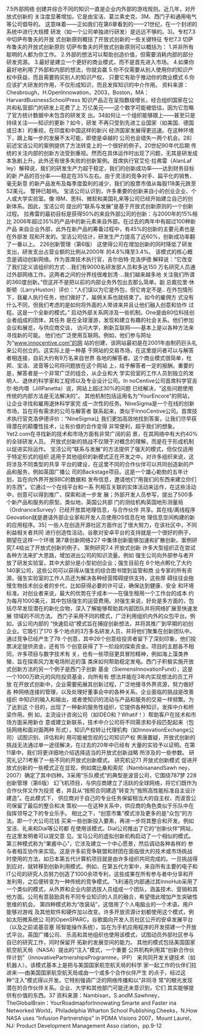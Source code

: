 




7.5外部网络
创建并综合不同的知识一直是企业内外部的游戏规则。近几年，对开放式创新的
关注度显著增加，它是由宝洁、葛兰素史克、3M、西门子和通用电气等公司倡导的。
这意味着——正如我们在第6章看到的——21世纪，在一个封闭的系统中进行大规模
研发（如一个公司单独进行研发）是远远不够的。3]。专栏7.3中切萨布鲁夫的开放
式创新原则概括了开放式创新的一些关键特征
专栏7.3
切萨布鲁夫的开放式创新原则
切萨布鲁夫的开放式创新原则可以概括为：
1.并非所有聪明的人都为你工作。
2.外部的想法可以帮助创造价值，但需要消耗内部的部分研发资源。
3.最好是建立一个更好的商业模式，而不是首先进入市场。
4.如果你最好地利用了外部和内部的想法，你就会赢
5.你不仅需要从别人使用你的知识产权中获益，而且需要购买别人的知识产权，
只要它有助于推动你的商业模式
6.你应该扩大研发的作用，不仅形成知识，而且发挥知识的中介作用。
资料来源：Chesbrough，H.OpenInnowation，2003，Boston，MA：HarvardBusinessSchoolPress
知识产品正在呈指数级增长，经合组织国家在公共和私营部门的研发上花费了上
万亿美元——这个数字可能被低估，因为它忽略了官方统计数据中未包含的研发支
出。34如何让一个组织能够跟上——甚至只是持续关注——知识的更新？如今，研发
不再只受到先进工业国家（如美国、德国或日本）的重视，在印度和中国这样的新兴
经济国家发展得更迅速。在这种环境下，跟上每一步的发展不太可能，即使是卓越的
公司也会错失一两个机会。28]
前述宝洁公司的案例提供了方法转变上的一个很好的例子。20世纪90年代后期
传统的关注内部的创新方法受到重视。然而在具体运作时出现了问题，无其是研发成
本急剧上升。此外还有很多失败的创新案例。首席执行官艾伦·拉弗雷（AlanLaf
ley）解释说，我们的研发生产力超于稳定，我们的创新成功率——达到财务目标的新
产品的百分率——稳定在35%左右。由于灵活的竞争对手、扁平化的销售、毫无新意
的新产品发布及每季度盈利的减少，我们的股票市值从每股118美元跌至52美元。
警钟已敲响。
宝洁公司认识到，许多重要的创新来自小的创业企业、个人或大学实验室。像
IBM、思科、微软和美国礼来等公司已经开始建立自己的创新体系。因此，宝洁公司
提出的“联系与发展”是基于开放式创新原则的一个创新过程。
拉弗雷的最初目标是获得50%的来自外部公司的创新：与2000年的15%相比
2006年超过35%的产品中的新元素来自外部。在过去的两年中有超过100种新产品
来自企业外部，此外在新产品的筹备过程中，有45%的创新的主要元素也是在外部发
现和开发的。宝洁公司估计，研发生产力提高了近60%，创新成功率翻了一番以上。
226创新管理（第6版）
这使得公司在增加创新的同时降低了研发支出，研发支出占营业额的比例从2000年
的4.8%降至3.4%。
该模式的核心概念是调动创新网络。作为首席技术执行官，吉尔伯特·克洛伊德
解释说：“它改变了我们定义该组织的方式·...我们有9000名研发部人员和多达150
万名研究人员通过外部网络工作。这两者之间的分界线很难划清·...我们越来越多地
关注我们所谓的360度创新。”但这并不是把以前的内部业务外包出去那么简单。副
总裁拉里·休斯顿（LarryHuston）评价：“人们误以为它是外包，但它肯定不是..
在外包情形下，我雇人执行任务，他们做好了，届佣关系也就结束了。如今的雇佣方
式没有什么不同，但我们考虑的是如何将外面的人带进来并且让他们融入创意和协作
过程。这是一个全新的模式。”
启动外部关系网涉及一些机制。One是由80位科技创业者组成的团体，其任务
是在全球漫游，发现和建立有趣的社会关系。他们参加会议和展览，与供应商交谈，
访问大学，刷新互联网——基本上是以各种方法来寻找新的可能。
他们也广泛使用互联网。例如，他们参与网址为“www.innocentive.com”的网
站的创建，该网站最初是在2001年由制药巨头礼来公司创立的。这实际上是一种基
于网站的交易市场，在这里提问者可以与解答者相连接，自前大约有9万名来自世界
各地的解答者。这个商业模式很简单，杜邦、宝洁、波音等公司将问题放在这个网站
上，给予解答者一定的报酬。重要的是，解答者是一个非常广泛的组合，从企业和大
学实验室的工作人员到独立的发明人、退休的科学家和工程师以及专业设计公司。In
noCentive公司首席科学官吉尔·帕内塔（JilIPanetta）说，网站上超过30%的问题
已经解决，“这些问题使用传统的内部方法是无法解决的”。
其他机制包括运用名为“YourEncore”的网站，让企业寻找和雇用退休科学家完
成一次性的任务。NineSigma是一个在线的创新市场，旨在将有需求的公司与解答者
联系起来，类似于InnoCentive公司。首席技术执行官克洛伊德评价：“NineSigma让
我们更加高效地找到答案，让我们尽早获得潜在的颠覆性技术，让有价值的合作变得
非常便利，超乎我们的想象。Yet2.com在寻找新的技术和市场方面有非常广阔的前
景，在其网络中有大约40%的全球研发人员。
开放式创新的挑战不仅限于对概念的理解，而是在于形成机制以促进实际运作。
宝洁公司“联系与发展”的方法提供了强天的模式，但仅仅适用于特定形式的组织
适用于其他组织的新模式正在开发之中。对许多组织来说，这将涉及不同类型的共享
平台的建设，在这里不同的合作伙伴可以共同创造新的产品和服务，例如英国广播公
司的Backstage项目。这是一个雄心勒勃的五年计划，旨在向外界开放BBC的数据和
发布信息，邀请他们“用我们的东西来建立你们的东西”。它通过一个在线平台和一系
列相互关联的实体活动来运作，在这些活动中，创意可以得到推广、探索和进一步发
展；外部开发人员参写，提出了500多个新产品和服务的原型。类似地，英国公共部
门的测绘机构英国地形测量局（OrdnanceSurvey）已经开放其地理信息，与合作伙伴
共享。其在线/离线程序Geovation就是邀请外部企业家和开发人员使用OS信息在地
理信息空间构建的新的应用程序。35]
一些人在创造开源社区方面作出了很大努力，在该社区中，不同利益相关者共同
进行创造性活动。谷歌对安卓平台的支持就是一个很好的例子，期望在这样一个环境
第7章创新网络227
中集体创新能够加速和扩散创新。案例研究7.4给出了开放式创新的例子。
案例研究7.4
开放式创新
许多大型组织正在尝试各种方法来扩大思路，增加进出公司的知识流量。例如
强生公司向外部参与者开放了研发实验室，其中大部分是小型初创企业；强生目前在
6个地点孵化了大约140家公司，这些公司可以获得从强生的综合图书馆到监管和商
业专家的所有资源。强生实验室的工作人员还为解决各种经营障碍提供支持，这些厚
碍往往会拖慢生物技术创业者的步代，比如获得必要的许可证，确保达到健康、安全
和环境标准。对创业者来说，最大的优势在于成本一—在强生租用一个工作台的成本
约为每月1000美元，其中包括强生的运营费用。对强生来说，好处是多方面的，包
括尽早发现潜在的新化合物，深入了解能够帮助其内部团队并将网络扩展至快速发展
领域的不同方法。
西门子采用不同的模式，广泛利用组织内外的众包平台。例如，该公司内部的
“快速启动”模式旨在捕捉创新想法，并将其推广到早期的初创企业。它吸引了170
多个地点的3万多名研发人员，并将他们聚集在创新团队中。通过竞争已经产生了78
个创意，其中26个创意给投资者留下了深刻印象，他们投票决定提供资金，还有15
个创意获得了下一阶段的探索资金。项目的主题各不相同，许多项目与数字技术有
关，也有一些项目更具冒险精神，例如海上藻类养殖，旨在探索风力发电场附近的藻
类床如何帮助稳定发电。西门子积极实施开放式创新方法的另一个例子是西门子创新
基金（SiemensInnovationFund），这是一个1000万欧元的风险投资基金，向所有有
想法并能在3年内实现想法的员工开放
在开放式创新中，企业需要拓展其创新过程，广泛地搜寻外界资源，努力做好各
种网络连接的管理，以及处理好董事会中的各种关系。企业面临的挑战是改善组织
中知识的输入和输出，或者使知识的流动与产品和服务的交易一样频繁。为了达到这
个目的，出现了一种新的服务性组织，它提供各种知识，发挥中介和桥梁作用。例
如，主流设计咨询公司（如IDEO和？Whatif！）帮助客户在技术和市场方面采用新仓
意或建立新联系，技术中介公司将不同需求和手段匹配起来（包括网络和面对面两种
形式），知识产权转让代理机构（如InnovationExchange公司）试图识别、评估和利
用可能被忽视的公司知识产权
男唐置疑，开放式创新的挑战无法通过单一途径解决，在过去的20年中已经有
大量的实验予以证明。在第11章中，我们将更详细地介绍选择适当的开放式创新战略
所涉及的一些参数。
研究礼记7.1考察了一些不同的开放式创新模式。
研究机记7.1
开放式创新模式
促进开放式创新的一些模式正在显现，例如南比桑和索尼（NambisanandSawh
ney，2007）确定了其中四种。3采用“乐队模式”的典型是波音公司，它围绕787梦
228创新管理（第6版）
幻飞机项目，与供应商建立了活跃的全球网络，将它们既作为合作伙伴又作为投资
者，并且从“按照合同建造”转变为“按照高性能标准自主设计建造”。在此模式下，
供应商对于自己的专业任务保留相当大的自主权，而波音公司保留了最后的整合和决
策权——在这种关系中，供应商的角色类似于乐队中在指挥领导之下的专业乐手。
相比之下，“创意市集”模式涉及更多的是“众包”的方法。即一个大公司花钱
买来一些创新投入要素，再进一步将其整合和开发。例如宝洁、礼来和Dial等公司都
在使用该模式。Dial公司推出了它的“创新伙伴”网站，在这里发明者可以提交意
见。宝马公司的虚拟创新机构启动了一个相似的模式。
第三种模式称为“果酱中心”，它涉及建立一个中心愿景，然后调动各种各样的
参与者相互协作来实现。这是许多前竞争联盟和财团在面临很大的技术或市场挑战
时使用的方法，如日本第五代计算机项目就是由许多组织共同完成的。一旦挑战得
到应对，就转移到创新利用模式。例如，在第五代方案中，来自所有主要的电子和
IT公司的研究人员努力创造了1000余项专利，这些成果在所有参与者中分享和开
发利用，之后便转变为一种传统的竞争模式。飞利浦在内部通过其InnoHub采用了
一个类似的模式，从外界和企业内部选拔人员组成一个团队，涵盖技术、营销和其
他方面。公司有意鼓励具有不同专业知识的人员的融合，希望借此增加产生突破性
思维的机会。
第四种模式称为“改装站”，这借用了个人电脑业的一个术语，用户能够对游戏
及其他软件和硬件加以改变。许多开放资源计划都使用这个模式，例如太阳微系统公
司的OpenSPARC，谷歌面向开发人员社区公开的安卓发展平台（以及之前诺基亚塞
班智能操作系统），旨在为手机应用程序的开发搭建一个开放式平台。英国广播公司、
乐高和其他组织也使用该模式，试图动员外部社区参与自已的研究工作，同时保留开
拓新的发展空间的能力。
其他的模式包括美国国家航空航天局（NASA）提出的“注入”模式，一个重要
公共机构利用其“创新合作伙伴计划”（InnovativePartnershipsProgramme，IPP）
来共同开发关键技术（如机器人）。该模式基本上是把与美国国家航空航天局的科学
家一起工作的伙伴们拉进来-—由美国国家航空航天局或由一个或多个合作伙伴产生
的点子，经过这种“注入”模式得以开发。它特别强调广泛的网络传播和以“非同寻
常”的眼光发现潜在的合作伙伴关系。企业、大学和其他部门可能还未意识到，它们
其实能够提供有价值的东西。37
资料来源：Nambisan，S.andM.Sawhney，TheGlobalBrain：YourRoadmapforInnowating Smarte
and Faster ina Networked World，Philadelphia Wharton School Publishing.Cheeks，N.How NASA uses
“Infusion Partnerships” in PDMA Visions 2007，Mount Laurel，NJ: Product Development Management Asso
ciation，pp.9-12

